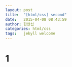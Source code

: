 ```yaml
---
layout: post
title:  "[html/css] second"
date:   2015-04-08 08:43:59
author: 한만섭
categories: html/css
tags:	jekyll welcome
---
```


# 1
